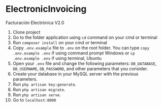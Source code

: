 # ElectronicInvoicing
Facturación Electrónica V2.0

1. Clone project
2. Go to the folder application using ```cd``` command on your cmd or terminal
3. Run ```composer install``` on your cmd or terminal
4. Copy ```.env.example``` file to ```.env``` on the root folder. You can type ```copy .env.example .env``` if using command prompt Windows or ```cp .env.example .env``` if using terminal, Ubuntu
5. Open your ```.env``` file and change the following parameters: ```DB_DATABASE```, ```DB_USERNAME```, ```DB_PASSWORD```, and other parameters that you consider.
6. Create your database in your MySQL server with the previous parameters.
7. Run ```php artisan key:generate```.
8. Run ```php artisan migrate```.
9. Run ```php artisan serve```.
10. Go to ```localhost:8000```


